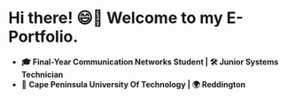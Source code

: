 # **Hi there! 😄👋 Welcome to my E-Portfolio.**  

- **🎓 Final-Year Communication Networks Student | 🛠 Junior Systems Technician**
- 📍 **Cape Peninsula University Of Technology | 🌍 Reddington**
